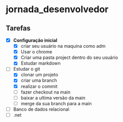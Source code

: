# jornada_desenvolvedor
## Tarefas
- [x] **Configuração inicial**
     - [x] criar seu usuário na maquina como adm
     - [x] Usar o chrome
     - [x] Criar uma pasta project dentro do seu usuário
     - [x] Estudar markdown
- [ ] Estudar o git
   - [x] clonar um projeto
   - [x] criar uma branch
   - [x] realizar o commit
   - [ ] fazer checkout na main
   - [ ] baixar a ultima versão da main
   - [ ] merge da sua branch para a main
- [ ] Banco de dados relacional
- [ ] .net
